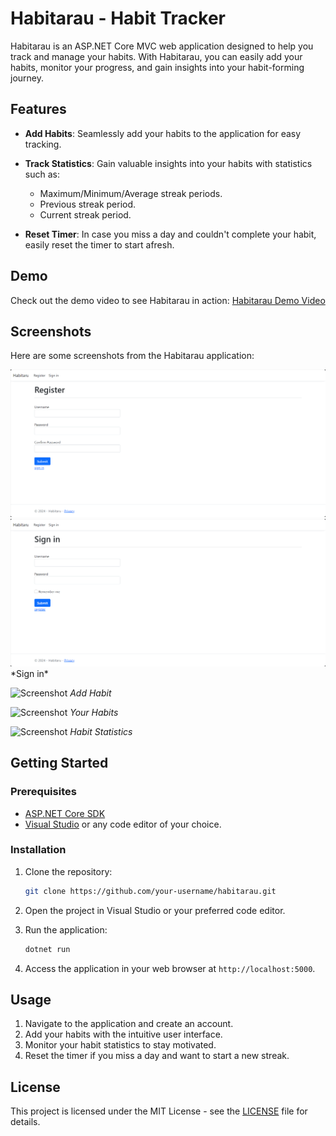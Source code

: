 # Habitarau - Habit Tracker

Habitarau is an ASP.NET Core MVC web application designed to help you track and manage your habits. With Habitarau, you can easily add your habits, monitor your progress, and gain insights into your habit-forming journey.

## Features

- **Add Habits**: Seamlessly add your habits to the application for easy tracking.
  
- **Track Statistics**: Gain valuable insights into your habits with statistics such as:
  - Maximum/Minimum/Average streak periods.
  - Previous streak period.
  - Current streak period.

- **Reset Timer**: In case you miss a day and couldn't complete your habit, easily reset the timer to start afresh.

## Demo

Check out the demo video to see Habitarau in action: [Habitarau Demo Video](https://drive.google.com/file/d/1QCm9HvLTXFbi2ZZz4RUdyZVZWn15VpTv/view?usp=sharing)

## Screenshots

Here are some screenshots from the Habitarau application:

<img title="a title" alt="Alt text" src="/images/1..png">

<img title="a title" alt="Alt text" src="/images/2. sign in.png">
*Sign in*

![Screenshot](https://drive.google.com/file/d/1OhOF5eyAn8eed0QEDPzYZsCYYkXRtw76/view?usp=sharing)
*Add Habit*

![Screenshot]([https://drive.google.com/file/d/1OhOF5eyAn8eed0QEDPzYZsCYYkXRtw76/view?usp=sharing](https://drive.google.com/file/d/1BaBXakHD1fGo885v-AojrDmCAS0BhOan/view?usp=sharing))
*Your Habits*

![Screenshot]([https://drive.google.com/file/d/1OhOF5eyAn8eed0QEDPzYZsCYYkXRtw76/view?usp=sharing](https://drive.google.com/file/d/1Egn-cfJJr_nj75iyaytuK4uVoqodqqCN/view?usp=sharing))
*Habit Statistics*

## Getting Started

### Prerequisites

- [ASP.NET Core SDK](https://dotnet.microsoft.com/download)
- [Visual Studio](https://visualstudio.microsoft.com/) or any code editor of your choice.

### Installation

1. Clone the repository:

    ```bash
    git clone https://github.com/your-username/habitarau.git
    ```

2. Open the project in Visual Studio or your preferred code editor.

3. Run the application:

    ```bash
    dotnet run
    ```

4. Access the application in your web browser at `http://localhost:5000`.

## Usage

1. Navigate to the application and create an account.
2. Add your habits with the intuitive user interface.
3. Monitor your habit statistics to stay motivated.
4. Reset the timer if you miss a day and want to start a new streak.

## License

This project is licensed under the MIT License - see the [LICENSE](LICENSE) file for details.
